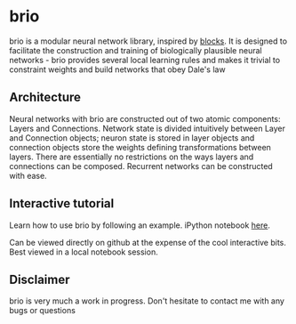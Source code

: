 # brio
brio is a modular neural network library, inspired by [blocks](https://github.com/mila-udem/blocks).
It is designed to facilitate the construction and training of biologically plausible neural networks - brio provides
several local learning rules and makes it trivial to constraint weights and build networks that obey Dale's law

## Architecture
Neural networks with brio are constructed out of two atomic components: Layers and Connections. Network state is
divided intuitively between Layer and Connection objects; neuron state is stored in layer objects and connection
objects store the weights defining transformations between layers. There are essentially no restrictions on the ways
layers and connections can be composed. Recurrent networks can be constructed with ease.

## Interactive tutorial

Learn how to use brio by following an example. iPython notebook [here](https://github.com/rueberger/brio/blob/master/examples/SAILnet.ipynb).

Can be viewed directly on github at the expense of the cool interactive bits. Best viewed in a local notebook session.

## Disclaimer
brio is very much a work in progress. Don't hesitate to contact me with any bugs or questions
